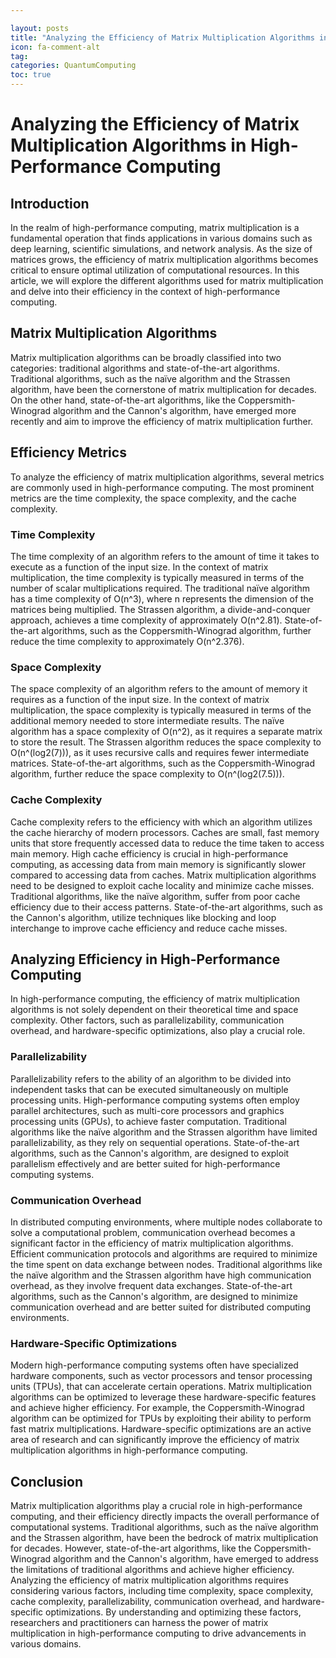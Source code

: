 ```yaml
---

layout: posts
title: "Analyzing the Efficiency of Matrix Multiplication Algorithms in HighPerformance Computing"
icon: fa-comment-alt
tag:
categories: QuantumComputing
toc: true
---
```




# Analyzing the Efficiency of Matrix Multiplication Algorithms in High-Performance Computing

## Introduction
In the realm of high-performance computing, matrix multiplication is a fundamental operation that finds applications in various domains such as deep learning, scientific simulations, and network analysis. As the size of matrices grows, the efficiency of matrix multiplication algorithms becomes critical to ensure optimal utilization of computational resources. In this article, we will explore the different algorithms used for matrix multiplication and delve into their efficiency in the context of high-performance computing.

## Matrix Multiplication Algorithms
Matrix multiplication algorithms can be broadly classified into two categories: traditional algorithms and state-of-the-art algorithms. Traditional algorithms, such as the naïve algorithm and the Strassen algorithm, have been the cornerstone of matrix multiplication for decades. On the other hand, state-of-the-art algorithms, like the Coppersmith-Winograd algorithm and the Cannon's algorithm, have emerged more recently and aim to improve the efficiency of matrix multiplication further.

## Efficiency Metrics
To analyze the efficiency of matrix multiplication algorithms, several metrics are commonly used in high-performance computing. The most prominent metrics are the time complexity, the space complexity, and the cache complexity.

### Time Complexity
The time complexity of an algorithm refers to the amount of time it takes to execute as a function of the input size. In the context of matrix multiplication, the time complexity is typically measured in terms of the number of scalar multiplications required. The traditional naïve algorithm has a time complexity of O(n^3), where n represents the dimension of the matrices being multiplied. The Strassen algorithm, a divide-and-conquer approach, achieves a time complexity of approximately O(n^2.81). State-of-the-art algorithms, such as the Coppersmith-Winograd algorithm, further reduce the time complexity to approximately O(n^2.376).

### Space Complexity
The space complexity of an algorithm refers to the amount of memory it requires as a function of the input size. In the context of matrix multiplication, the space complexity is typically measured in terms of the additional memory needed to store intermediate results. The naïve algorithm has a space complexity of O(n^2), as it requires a separate matrix to store the result. The Strassen algorithm reduces the space complexity to O(n^(log2(7))), as it uses recursive calls and requires fewer intermediate matrices. State-of-the-art algorithms, such as the Coppersmith-Winograd algorithm, further reduce the space complexity to O(n^(log2(7.5))).

### Cache Complexity
Cache complexity refers to the efficiency with which an algorithm utilizes the cache hierarchy of modern processors. Caches are small, fast memory units that store frequently accessed data to reduce the time taken to access main memory. High cache efficiency is crucial in high-performance computing, as accessing data from main memory is significantly slower compared to accessing data from caches. Matrix multiplication algorithms need to be designed to exploit cache locality and minimize cache misses. Traditional algorithms, like the naïve algorithm, suffer from poor cache efficiency due to their access patterns. State-of-the-art algorithms, such as the Cannon's algorithm, utilize techniques like blocking and loop interchange to improve cache efficiency and reduce cache misses.

## Analyzing Efficiency in High-Performance Computing
In high-performance computing, the efficiency of matrix multiplication algorithms is not solely dependent on their theoretical time and space complexity. Other factors, such as parallelizability, communication overhead, and hardware-specific optimizations, also play a crucial role.

### Parallelizability
Parallelizability refers to the ability of an algorithm to be divided into independent tasks that can be executed simultaneously on multiple processing units. High-performance computing systems often employ parallel architectures, such as multi-core processors and graphics processing units (GPUs), to achieve faster computation. Traditional algorithms like the naïve algorithm and the Strassen algorithm have limited parallelizability, as they rely on sequential operations. State-of-the-art algorithms, such as the Cannon's algorithm, are designed to exploit parallelism effectively and are better suited for high-performance computing systems.

### Communication Overhead
In distributed computing environments, where multiple nodes collaborate to solve a computational problem, communication overhead becomes a significant factor in the efficiency of matrix multiplication algorithms. Efficient communication protocols and algorithms are required to minimize the time spent on data exchange between nodes. Traditional algorithms like the naïve algorithm and the Strassen algorithm have high communication overhead, as they involve frequent data exchanges. State-of-the-art algorithms, such as the Cannon's algorithm, are designed to minimize communication overhead and are better suited for distributed computing environments.

### Hardware-Specific Optimizations
Modern high-performance computing systems often have specialized hardware components, such as vector processors and tensor processing units (TPUs), that can accelerate certain operations. Matrix multiplication algorithms can be optimized to leverage these hardware-specific features and achieve higher efficiency. For example, the Coppersmith-Winograd algorithm can be optimized for TPUs by exploiting their ability to perform fast matrix multiplications. Hardware-specific optimizations are an active area of research and can significantly improve the efficiency of matrix multiplication algorithms in high-performance computing.

## Conclusion
Matrix multiplication algorithms play a crucial role in high-performance computing, and their efficiency directly impacts the overall performance of computational systems. Traditional algorithms, such as the naïve algorithm and the Strassen algorithm, have been the bedrock of matrix multiplication for decades. However, state-of-the-art algorithms, like the Coppersmith-Winograd algorithm and the Cannon's algorithm, have emerged to address the limitations of traditional algorithms and achieve higher efficiency. Analyzing the efficiency of matrix multiplication algorithms requires considering various factors, including time complexity, space complexity, cache complexity, parallelizability, communication overhead, and hardware-specific optimizations. By understanding and optimizing these factors, researchers and practitioners can harness the power of matrix multiplication in high-performance computing to drive advancements in various domains.